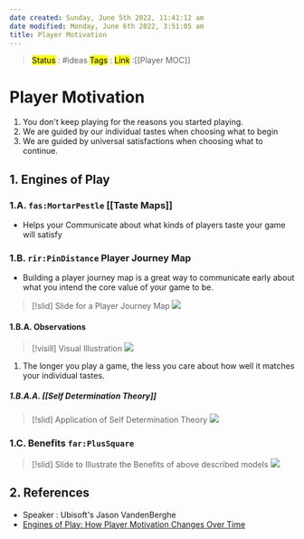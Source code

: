 ```yaml
---
date created: Sunday, June 5th 2022, 11:41:12 am
date modified: Monday, June 6th 2022, 3:51:05 am
title: Player Motivation
---
```

> <mark class="hltr-blue">Status</mark> : #ideas
> <mark class="hltr-cyan">Tags</mark> :
> <mark class="hltr-green">Link</mark> :[[Player MOC]]

# Player Motivation

1. You don't keep playing for the reasons you started playing.
2. We are guided by our individual tastes when choosing what to begin
3. We are guided by universal satisfactions when choosing what to continue.

## 1. Engines of Play

### 1.A. `fas:MortarPestle` [[Taste Maps]]

+ Helps your Communicate about what kinds of players taste your game will satisfy

### 1.B. `rir:PinDistance` Player Journey Map

+ Building a player journey map is a great way to communicate early about what you intend the core value of your game to be.

>[!slid] Slide for a Player Journey Map
>![](https://i.imgur.com/N1MJL1W.png)

#### 1.B.A. Observations

>[!visill] Visual Illustration
>![](https://i.imgur.com/itDTuiH.png)

1. The longer you play a game, the less you care about how well it matches your individual tastes.

##### 1.B.A.A. [[Self Determination Theory]]

>[!slid] Application of Self Determination Theory
>![](https://i.imgur.com/K8Sio7a.png)

### 1.C. Benefits `far:PlusSquare`

>[!slid] Slide to Illustrate the Benefits of above described models
>![](https://i.imgur.com/6TvIBSQ.png)

## 2. References

+ Speaker : Ubisoft's Jason VandenBerghe
+ [Engines of Play: How Player Motivation Changes Over Time](https://youtu.be/Lg2GndSat1E)
